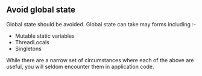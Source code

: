 ## Avoid global state

Global state should be avoided. Global state can take may forms including :-

* Mutable static variables
* ThreadLocals
* Singletons 

While there are a narrow set of circumstances where each of the above are useful, you will seldom encounter them in application code.
